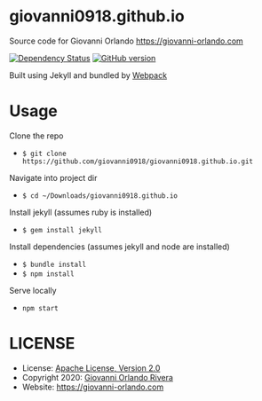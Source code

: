 # giovanni0918.github.io

Source code for Giovanni Orlando <https://giovanni-orlando.com>

[![Dependency Status](https://david-dm.org/giovanni0918/giovanni0918.github.io.svg)](https://david-dm.org/giovanni0918/giovanni0918.github.io.svg) [![GitHub version](https://badge.fury.io/gh/giovanni0918%2Fgiovanni0918.github.io.svg)](https://badge.fury.io/gh/giovanni0918%2Fgiovanni0918.github.io)

Built using Jekyll and bundled by [Webpack](https://github.com/webpack/webpack)

# Usage

Clone the repo  
- `$ git clone https://github.com/giovanni0918/giovanni0918.github.io.git`

Navigate into project dir  
- `$ cd ~/Downloads/giovanni0918.github.io`

Install jekyll (assumes ruby is installed)  
- `$ gem install jekyll`

Install dependencies (assumes jekyll and node are installed)  
- `$ bundle install` 
- `$ npm install` 

Serve locally  
- `npm start` 

# LICENSE

- License: [Apache License, Version 2.0](http://www.apache.org/licenses/LICENSE-2.0)
- Copyright 2020: [Giovanni Orlando Rivera](https://github.com/giovanni0918)
- Website: <https://giovanni-orlando.com>